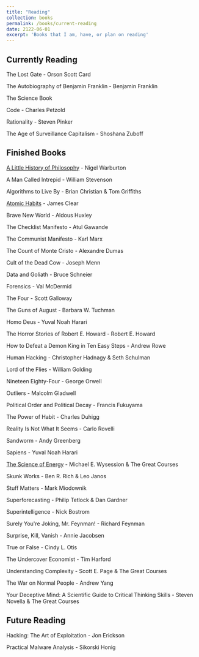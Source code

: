 ```yaml
---
title: "Reading"
collection: books
permalink: /books/current-reading
date: 2122-06-01
excerpt: 'Books that I am, have, or plan on reading'
---
```



## Currently Reading

The Lost Gate - Orson Scott Card

The Autobiography of Benjamin Franklin - Benjamin Franklin

The Science Book

Code - Charles Petzold

Rationality - Steven Pinker

The Age of Surveillance Capitalism - Shoshana Zuboff

## Finished Books

[A Little History of Philosophy](/books/alittlehistoryofphilosophy) - Nigel Warburton

A Man Called Intrepid - William Stevenson

Algorithms to Live By - Brian Christian & Tom Griffiths

[Atomic Habits](/books/atomichabits) - James Clear

Brave New World - Aldous Huxley

The Checklist Manifesto - Atul Gawande

The Communist Manifesto - Karl Marx

The Count of Monte Cristo - Alexandre Dumas

Cult of the Dead Cow - Joseph Menn

Data and Goliath - Bruce Schneier

Forensics - Val McDermid

The Four - Scott Galloway

The Guns of August - Barbara W. Tuchman

Homo Deus - Yuval Noah Harari

The Horror Stories of Robert E. Howard - Robert E. Howard

How to Defeat a Demon King in Ten Easy Steps - Andrew Rowe

Human Hacking - Christopher Hadnagy & Seth Schulman

Lord of the Flies - William Golding

Nineteen Eighty-Four - George Orwell

Outliers - Malcolm Gladwell

Political Order and Political Decay - Francis Fukuyama

The Power of Habit - Charles Duhigg

Reality Is Not What It Seems - Carlo Rovelli 

Sandworm - Andy Greenberg

Sapiens - Yuval Noah Harari

[The Science of Energy](/books/scienceofenergy) - Michael E. Wysession & The Great Courses

Skunk Works - Ben R. Rich & Leo Janos

Stuff Matters - Mark Miodownik

Superforecasting - Philip Tetlock & Dan Gardner

Superintelligence - Nick Bostrom

Surely You're Joking, Mr. Feynman! - Richard Feynman

Surprise, Kill, Vanish - Annie Jacobsen

True or False - Cindy L. Otis

The Undercover Economist - Tim Harford

Understanding Complexity - Scott E. Page & The Great Courses

The War on Normal People - Andrew Yang

Your Deceptive Mind: A Scientific Guide to Critical Thinking Skills - Steven Novella & The Great Courses

## Future Reading 

Hacking: The Art of Exploitation - Jon Erickson

Practical Malware Analysis - Sikorski Honig
